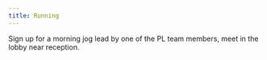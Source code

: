 ```yaml
---
title: Running
---
```


Sign up for a morning jog lead by one of the PL team members, meet in the lobby near reception.
